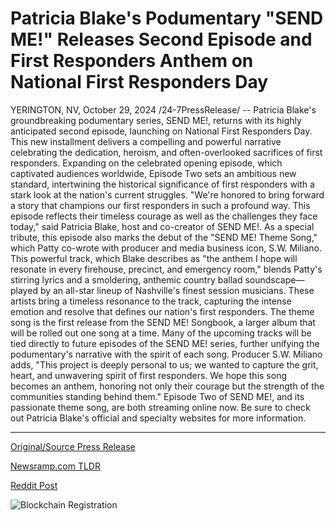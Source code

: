 # Patricia Blake's Podumentary "SEND ME!" Releases Second Episode and First Responders Anthem on National First Responders Day

YERINGTON, NV, October 29, 2024 /24-7PressRelease/ -- Patricia Blake's groundbreaking podumentary series, SEND ME!, returns with its highly anticipated second episode, launching on National First Responders Day. This new installment delivers a compelling and powerful narrative celebrating the dedication, heroism, and often-overlooked sacrifices of first responders. Expanding on the celebrated opening episode, which captivated audiences worldwide, Episode Two sets an ambitious new standard, intertwining the historical significance of first responders with a stark look at the nation's current struggles.  "We're honored to bring forward a story that champions our first responders in such a profound way. This episode reflects their timeless courage as well as the challenges they face today," said Patricia Blake, host and co-creator of SEND ME!.  As a special tribute, this episode also marks the debut of the "SEND ME! Theme Song," which Patty co-wrote with producer and media business icon, S.W. Miliano. This powerful track, which Blake describes as "the anthem I hope will resonate in every firehouse, precinct, and emergency room," blends Patty's stirring lyrics and a smoldering, anthemic country ballad soundscape—played by an all-star lineup of Nashville's finest session musicians. These artists bring a timeless resonance to the track, capturing the intense emotion and resolve that defines our nation's first responders.  The theme song is the first release from the SEND ME! Songbook, a larger album that will be rolled out one song at a time. Many of the upcoming tracks will be tied directly to future episodes of the SEND ME! series, further unifying the podumentary's narrative with the spirit of each song.  Producer S.W. Miliano adds, "This project is deeply personal to us; we wanted to capture the grit, heart, and unwavering spirit of first responders. We hope this song becomes an anthem, honoring not only their courage but the strength of the communities standing behind them."  Episode Two of SEND ME!, and its passionate theme song, are both streaming online now. Be sure to check out Patricia Blake's official and specialty websites for more information. 

---

[Original/Source Press Release](https://www.24-7pressrelease.com/press-release/515674/patricia-blakes-podumentary-send-me-releases-second-episode-and-first-responders-anthem-on-national-first-responders-day)
                    

[Newsramp.com TLDR](https://newsramp.com/curated-news/send-me-podumentary-series-returns-with-compelling-episode-celebrating-first-responders/eb2c0a6d57f2a53757c66595c8ffbefd) 

 



[Reddit Post](https://www.reddit.com/r/newsramp/comments/1gezpy0/send_me_podumentary_series_returns_with/) 



![Blockchain Registration](https://cdn.newsramp.app/24-7PressRelease/qrcode/2410/29/bossMV8z.webp)